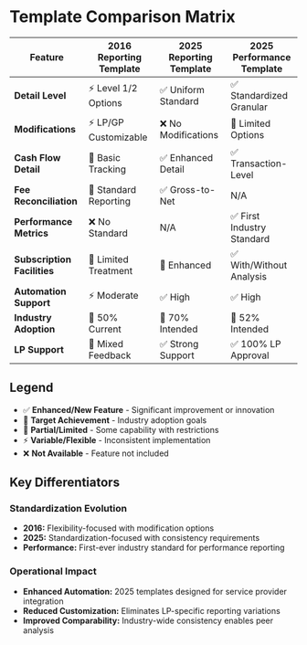 # Template Comparison Matrix

| **Feature** | **2016 Reporting Template** | **2025 Reporting Template** | **2025 Performance Template** |
|-------------|------------------------------|------------------------------|--------------------------------|
| **Detail Level** | ⚡ Level 1/2 Options | ✅ Uniform Standard | ✅ Standardized Granular |
| **Modifications** | ⚡ LP/GP Customizable | ❌ No Modifications | 🔶 Limited Options |
| **Cash Flow Detail** | 🔶 Basic Tracking | ✅ Enhanced Detail | ✅ Transaction-Level |
| **Fee Reconciliation** | 🔶 Standard Reporting | ✅ Gross-to-Net | N/A |
| **Performance Metrics** | ❌ No Standard | N/A | ✅ First Industry Standard |
| **Subscription Facilities** | 🔶 Limited Treatment | 🔶 Enhanced | ✅ With/Without Analysis |
| **Automation Support** | ⚡ Moderate | ✅ High | ✅ High |
| **Industry Adoption** | 🔶 50% Current | 🎯 70% Intended | 🎯 52% Intended |
| **LP Support** | 🔶 Mixed Feedback | ✅ Strong Support | ✅ 100% LP Approval |

## Legend
- ✅ **Enhanced/New Feature** - Significant improvement or innovation
- 🎯 **Target Achievement** - Industry adoption goals
- 🔶 **Partial/Limited** - Some capability with restrictions  
- ⚡ **Variable/Flexible** - Inconsistent implementation
- ❌ **Not Available** - Feature not included

## Key Differentiators

### **Standardization Evolution**
- **2016:** Flexibility-focused with modification options
- **2025:** Standardization-focused with consistency requirements
- **Performance:** First-ever industry standard for performance reporting

### **Operational Impact**
- **Enhanced Automation:** 2025 templates designed for service provider integration
- **Reduced Customization:** Eliminates LP-specific reporting variations
- **Improved Comparability:** Industry-wide consistency enables peer analysis